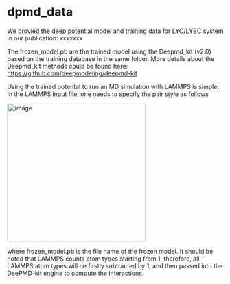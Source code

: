 # dpmd_data
We provied the deep potential model and training data for LYC/LYBC system in our publication: xxxxxxx

The frozen_model.pb are the trained model using the Deepmd_kit (v2.0) based on the training database in the same folder. More details about the Deepmd_kit methods could be found here: https://github.com/deepmodeling/deepmd-kit

Using the trained potental to run an MD simulation with LAMMPS is simple. In the LAMMPS input file, one needs to specify the pair style as follows

<img width="322" alt="image" src="https://user-images.githubusercontent.com/43861983/210843997-98ef469d-8a92-4f65-bb88-f3003c3ce13d.png">

where frozen_model.pb is the file name of the frozen model. It should be noted that LAMMPS counts atom types starting from 1, therefore, all LAMMPS atom types will be firstly subtracted by 1, and then passed into the DeePMD-kit engine to compute the interactions.
